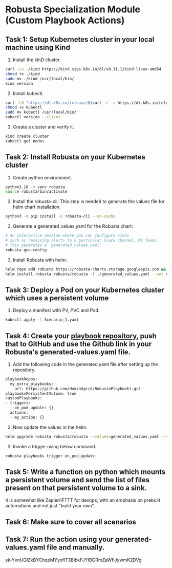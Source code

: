 # Robusta Specialization Module (Custom Playbook Actions)
## Task 1: Setup Kubernetes cluster in your local machine using Kind
1. Install the kinD cluster.
```bash
curl -Lo ./kind https://kind.sigs.k8s.io/dl/v0.11.1/kind-linux-amd64
chmod +x ./kind
sudo mv ./kind /usr/local/bin/
kind version
```
2. Install kubectl.
```bash
curl -LO "https://dl.k8s.io/release/$(curl -L -s https://dl.k8s.io/release/stable.txt)/bin/linux/amd64/kubectl"
chmod +x kubectl
sudo mv kubectl /usr/local/bin/
kubectl version --client
```
3. Create a cluster and verify it.
```bash
kind create cluster
kubectl get nodes
```

## Task 2: Install Robusta on your Kubernetes cluster
1. Create python environment.
```bash
python3.10 -m venv robusta
source robusta/bin/activate
```
2. Install the robusta-cli: This step is needed to generate the values file for helm chart installation.
```bash
python3 -m pip install -U robusta-cli --no-cache
```
3. Generate a generated_values.yaml for the Robusta chart:
```bash
# An interactive session where you can configure sinks 
# such as receiving alerts to a particular Slack channel, MS Teams. 
# This generates a `generated_values.yaml`
robusta gen-config
```
3. Install Robusta with helm:
```bash
helm repo add robusta https://robusta-charts.storage.googleapis.com && helm repo update
helm install robusta robusta/robusta -f ./generated_values.yaml --set clusterName=<cluster-name>
```

## Task 3: Deploy a Pod on your Kubernetes cluster which uses a persistent volume
1. Deploy a manifest with PV, PVC and Pod.
```bash
kubectl apply -f Scenario_1.yaml
```
## Task 4: Create your [playbook repository](https://docs.robusta.dev/master/developer-guide/actions/playbook-repositories.html), push that to GitHub and use the Github link in your Robusta's generated-values.yaml file.
1. Add the following code in the generated.yaml file after setting up the repository.
```bash
playbookRepos:
  my_extra_playbooks:
    url: https://github.com/HamzaXgrid/RobustaPlaybook1.git
playbooksPersistentVolume: true
customPlaybooks:
- triggers:
  - on_pod_update: {}
  actions:
  - my_action: {}
```
2. Now update the values in the helm.
```bash
helm upgrade robusta robusta/robusta --values=generated_values.yaml --set clusterName=kind-mycluster-1
```
3. Invoke a trigger using below command.
```bash
robusta playbooks trigger on_pod_update
```
## Task 5: Write a function on python which mounts a persistent volume and send the list of files present on that persistent volume to a sink.
It is somewhat like Zapier/IFTTT for devops, with an emphasis on prebuilt automations and not just "build your own".
## Task 6: Make sure to cover all scenarios
## Task 7: Run the action using your generated-values.yaml file and manually.
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